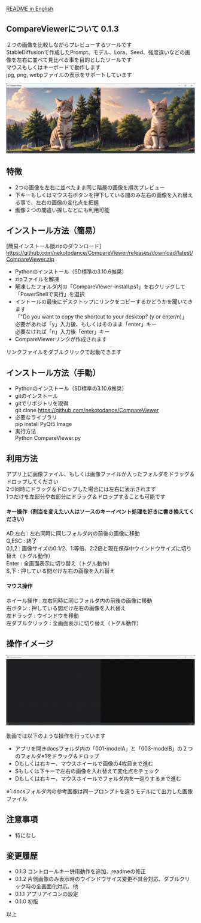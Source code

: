 [README in English](readme-en.md)

## CompareViewerについて 0.1.3
２つの画像を比較しながらプレビューするツールです  
StableDiffusionで作成したPrompt、モデル、Lora、Seed、強度違いなどの画像を左右に並べて見比べる事を目的としたツールです  
マウスもしくはキーボードで動作します  
jpg, png, webpファイルの表示をサポートしています  

![CompareViewer-image](docs/CompareViewer-image.jpg)

## 特徴
- 2つの画像を左右に並べたまま同じ階層の画像を順次プレビュー  
- 下キーもしくはマウス右ボタンを押下している間のみ左右の画像を入れ替える事で、左右の画像の変化点を把握  
- 画像２つの間違い探しなどにも利用可能  

## インストール方法（簡易）
[簡易インストール版zipのダウンロード]  
https://github.com/nekotodance/CompareViewer/releases/download/latest/CompareViewer.zip

- Pythonのインストール（SD標準の3.10.6推奨）  
- zipファイルを解凍  
- 解凍したフォルダ内の「CompareViewer-install.ps1」を右クリックして「PowerShellで実行」を選択
- イントールの最後にデスクトップにリンクをコピーするかどうかを聞いてきます  
「"Do you want to copy the shortcut to your desktop? (y or enter/n)」  
必要があれば「y」入力後、もしくはそのまま「enter」キー  
必要なければ「n」入力後「enter」キー  
- CompareViewerリンクが作成されます

リンクファイルをダブルクリックで起動できます

## インストール方法（手動）
- Pythonのインストール（SD標準の3.10.6推奨）  
- gitのインストール  
- gitでリポジトリを取得  
    git clone https://github.com/nekotodance/CompareViewer
- 必要なライブラリ  
    pip install PyQt5 Image
- 実行方法  
    Python CompareViewer.py

## 利用方法
アプリ上に画像ファイル、もしくは画像ファイルが入ったフォルダをドラッグ＆ドロップしてください  
2つ同時にドラッグ＆ドロップした場合には左右に表示されます  
1つだけを左部分や右部分にドラッグ＆ドロップすることも可能です  

#### キー操作（割当を変えたい人はソースのキーイベント処理を好きに書き換えてください）
AD,左右   : 左右同時に同じフォルダ内の前後の画像に移動  
Q,ESC     : 終了  
0,1,2     : 画像サイズの0:1/2、1:等倍、2:2倍と現在保存中ウインドウサイズに切り替え（トグル動作）  
Enter     : 全画面表示に切り替え（トグル動作）  
S,下      : 押している間だけ左右の画像を入れ替え  

#### マウス操作
ホイール操作     : 左右同時に同じフォルダ内の前後の画像に移動  
右ボタン         : 押している間だけ左右の画像を入れ替え  
左ドラッグ       : ウインドウを移動  
左ダブルクリック  : 全画面表示に切り替え（トグル動作）  

## 操作イメージ
![Compareviewer-reference](docs/Compareviewer-reference.gif)

動画では以下のような操作を行っています  
- アプリを開きdocsフォルダ内の「001-modelA」と「003-modelB」の２つのフォルダ※1をドラッグ＆ドロップ  
- Dもしくは右キー、マウスホイールで画像の4枚目まで進む  
- Sもしくは下キーで左右の画像を入れ替えて変化点をチェック  
- Dもしくは右キー、マウスホイールでフォルダ内を一巡りするまで進む  

※1:docsフォルダ内の参考画像は同一プロンプトを違うモデルにて出力した画像ファイル

## 注意事項
- 特になし  

## 変更履歴
- 0.1.3 コントロールキー併用動作を追加、readmeの修正  
- 0.1.2 片側画像のみ表示時のウインドウサイズ変更不具合対応、ダブルクリック時の全画面化対応、他  
- 0.1.1 アプリアイコンの設定  
- 0.1.0 初版  

以上
